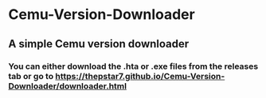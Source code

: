 # Cemu-Version-Downloader
## A simple Cemu version downloader
### You can either download the .hta or .exe files from the releases tab or go to https://thepstar7.github.io/Cemu-Version-Downloader/downloader.html
